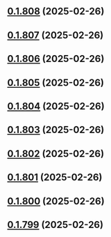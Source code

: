 ## [0.1.808](https://github.com/binary-braids/terraform-oracle/compare/v0.1.807...v0.1.808) (2025-02-26)



## [0.1.807](https://github.com/binary-braids/terraform-oracle/compare/v0.1.806...v0.1.807) (2025-02-26)



## [0.1.806](https://github.com/binary-braids/terraform-oracle/compare/v0.1.805...v0.1.806) (2025-02-26)



## [0.1.805](https://github.com/binary-braids/terraform-oracle/compare/v0.1.804...v0.1.805) (2025-02-26)



## [0.1.804](https://github.com/binary-braids/terraform-oracle/compare/v0.1.803...v0.1.804) (2025-02-26)



## [0.1.803](https://github.com/binary-braids/terraform-oracle/compare/v0.1.802...v0.1.803) (2025-02-26)



## [0.1.802](https://github.com/binary-braids/terraform-oracle/compare/v0.1.801...v0.1.802) (2025-02-26)



## [0.1.801](https://github.com/binary-braids/terraform-oracle/compare/v0.1.800...v0.1.801) (2025-02-26)



## [0.1.800](https://github.com/binary-braids/terraform-oracle/compare/v0.1.799...v0.1.800) (2025-02-26)



## [0.1.799](https://github.com/binary-braids/terraform-oracle/compare/v0.1.798...v0.1.799) (2025-02-26)



